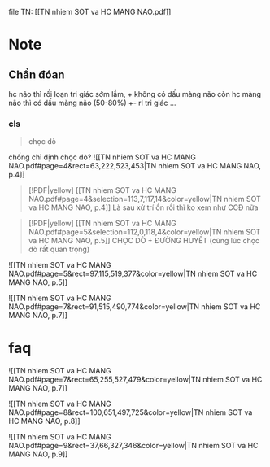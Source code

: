 file TN: [[TN nhiem SOT va HC MANG NAO.pdf]]

# Note
## Chẩn đóan
hc não thì rối loạn tri giác sớm lắm, + không có dấu màng não
còn hc màng não thì có dấu màng não (50-80%) +- rl tri giác ...

### cls 
> chọc dò

chống chỉ định chọc dò?
![[TN nhiem SOT va HC MANG NAO.pdf#page=4&rect=63,222,523,453|TN nhiem SOT va HC MANG NAO, p.4]]

> [!PDF|yellow] [[TN nhiem SOT va HC MANG NAO.pdf#page=4&selection=113,7,117,14&color=yellow|TN nhiem SOT va HC MANG NAO, p.4]]
> Là sau xử trí ổn rồi thì ko xem như CCĐ nữa


> [!PDF|yellow] [[TN nhiem SOT va HC MANG NAO.pdf#page=5&selection=112,0,118,4&color=yellow|TN nhiem SOT va HC MANG NAO, p.5]]
> CHỌC DÒ + ĐƯỜNG HUYẾT (cùng lúc chọc dò rất quan trọng)

![[TN nhiem SOT va HC MANG NAO.pdf#page=5&rect=97,115,519,377&color=yellow|TN nhiem SOT va HC MANG NAO, p.5]]

![[TN nhiem SOT va HC MANG NAO.pdf#page=7&rect=91,515,490,774&color=yellow|TN nhiem SOT va HC MANG NAO, p.7]]
# faq
![[TN nhiem SOT va HC MANG NAO.pdf#page=7&rect=65,255,527,479&color=yellow|TN nhiem SOT va HC MANG NAO, p.7]]

![[TN nhiem SOT va HC MANG NAO.pdf#page=8&rect=100,651,497,725&color=yellow|TN nhiem SOT va HC MANG NAO, p.8]]

![[TN nhiem SOT va HC MANG NAO.pdf#page=9&rect=37,66,327,346&color=yellow|TN nhiem SOT va HC MANG NAO, p.9]]
